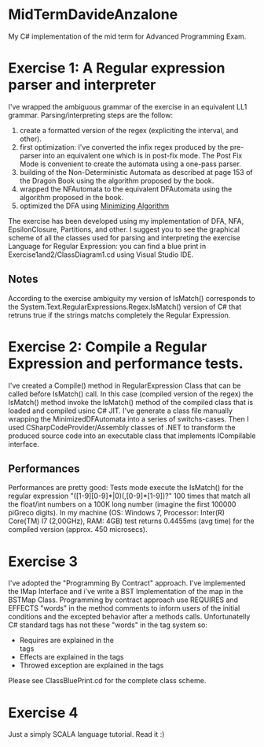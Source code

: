 MidTermDavideAnzalone
=====================
My C# implementation of the mid term for Advanced Programming Exam.

# Exercise 1: A Regular expression parser and interpreter
I've wrapped the ambiguous grammar of the exercise in an equivalent LL1 grammar.
Parsing/interpreting steps are the follow:

1.  create a formatted version of the regex (expliciting the interval, and other).
2.  first optimization: I've converted the infix regex produced by the pre-parser into an equivalent one which is in post-fix mode. The Post Fix Mode is convenient to create the automata using a one-pass parser.
3.  building of the Non-Deterministic Automata as described at page 153 of the Dragon Book using the algorithm proposed by the book.
4.  wrapped the NFAutomata to the equivalent DFAutomata using the algorithm proposed in the book.
5.  optimized the DFA using [Minimizing Algorithm](http://www.cs.engr.uky.edu/~lewis/essays/compilers/min-fa.html)

The exercise has been developed using my implementation of DFA, NFA, EpsilonClosure,
Partitions, and other.
I suggest you to see the graphical scheme of all the classes used for parsing and interpreting the exercise Language for Regular Expression: you can find a blue print in Exercise1and2/ClassDiagram1.cd using Visual Studio IDE.

## Notes
According to the exercise ambiguity my version of IsMatch() corresponds to the System.Text.RegularExpressions.Regex.IsMatch() version of C# that retruns true if the strings matchs completely the Regular Expression.

# Exercise 2: Compile a Regular Expression and performance tests.
I've created a Compile() method in RegularExpression Class that can be called before IsMatch() call.
In this case (compiled version of the regex) the IsMatch() method invoke the IsMatch() method of the compiled class that is loaded and compiled usinc C# JIT.
I've generate a class file manually wrapping the MinimizedDFAutomata into a series of switchs-cases.
Then I used CSharpCodeProvider/Assembly classes of .NET to transform the produced source code into an executable class that implements ICompilable interface.

## Performances
Performances are pretty good: Tests mode execute the IsMatch() for the regular expression "(\[1-9\]\[0-9\]\*|0)(,\[0-9\]\*\[1-9\])?" 100 times that match all the float/int numbers on a 100K long number (imagine the first 100000 piGreco digits).
In my machine (OS: Windows 7, Processor: Inter(R) Core(TM) I7 (2,00GHz), RAM: 4GB) test returns 0.4455ms (avg time) for the compiled version (approx. 450 microsecs).

# Exercise 3
I've adopted the "Programming By Contract" approach. I've implemented the IMap Interface and i've write a BST Implementation of the map in the BSTMap Class.
Programming by contract approach use REQUIRES and EFFECTS "words" in the method comments to inform users of the initial conditions and the excepted behavior after a methods calls.
Unfortunatelly C# standard tags has not these "words" in the tag system so:

* Requires are explained in the <summary> tags
* Effects are explained in the <return> tags
* Throwed exception are explained in the <exception> tags

Please see ClassBluePrint.cd for the complete class scheme.

# Exercise 4
Just a simply SCALA language tutorial. Read it :)
